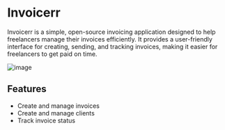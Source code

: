 # Invoicerr

Invoicerr is a simple, open-source invoicing application designed to help freelancers manage their invoices efficiently. It provides a user-friendly interface for creating, sending, and tracking invoices, making it easier for freelancers to get paid on time.

![image](https://github.com/user-attachments/assets/b32b5e9e-cb08-462c-ab21-60221dd617c5)

## Features
- Create and manage invoices
- Create and manage clients
- Track invoice status
